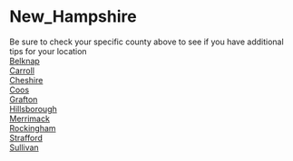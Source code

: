 # New_Hampshire
Be sure to check your specific county above to see if you have additional tips for your location\
[Belknap](Belknap.md)\
[Carroll](Carroll.md)\
[Cheshire](Cheshire.md)\
[Coos](Coos.md)\
[Grafton](Grafton.md)\
[Hillsborough](Hillsborough.md)\
[Merrimack](Merrimack.md)\
[Rockingham](Rockingham.md)\
[Strafford](Strafford.md)\
[Sullivan](Sullivan.md)